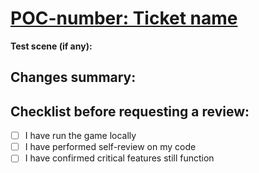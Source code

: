 # [POC-number: Ticket name](ticket-link-here)

**Test scene (if any):**

## Changes summary: 

## Checklist before requesting a review:
- [ ] I have run the game locally
- [ ] I have performed self-review on my code
- [ ] I have confirmed critical features still function
